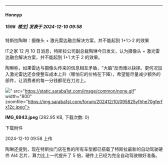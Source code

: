 ﻿
*****

####  Honnyp  
##### 159#         楼主| 发表于 2024-12-10 09:58

特斯拉陶琳：摄像头 + 激光雷达融合解决方案，并不能起到 1+1＞2 的效果

IT之家 12 月 10 日消息，特斯拉公司副总裁陶琳今日发文，认为摄像头 + 激光雷达融合解决方案，并不能起到 1+1 大于 2 的效果。

陶琳称，如果雷达与摄像头传来的信息相互矛盾，“大脑”反而难以抉择。更何况加入激光雷达还会使整车成本上升（哪怕它的价格在下降），希望能尽量减少额外的部件，让消费者的每一分钱都花在刀刃上。

<img src="https://img.saraba1st.com/forum/202412/10/095825yfhhe70gferfx12c.jpeg" referrerpolicy="no-referrer">" src="https://static.saraba1st.com/image/common/none.gif" width="800" zoomfile="https://img.saraba1st.com/forum/202412/10/095825yfhhe70gferfx12c.jpeg">

<strong>IMG_6943.jpeg</strong> (282.95 KB, 下载次数: 0)

下载附件

2024-12-10 09:58 上传

陶琳还提到，现在特斯拉门店在售的所有车型都已搭载了特斯拉最新的自动驾驶硬件 AI4 芯片，算力比上一代提升了 5 倍，硬件上已经为完全自动驾驶做好准备。

